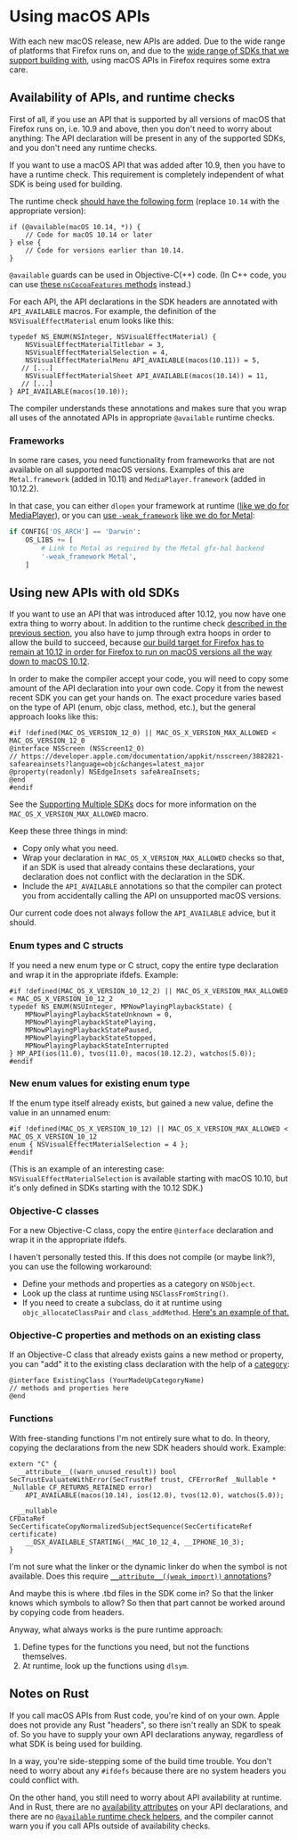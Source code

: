 # Using macOS APIs

With each new macOS release, new APIs are added. Due to the wide range of platforms that Firefox runs on,
and due to the [wide range of SDKs that we support building with](./sdks.html#supported-sdks),
using macOS APIs in Firefox requires some extra care.

## Availability of APIs, and runtime checks

First of all, if you use an API that is supported by all versions of macOS that Firefox runs on,
i.e. 10.9 and above, then you don't need to worry about anything:
The API declaration will be present in any of the supported SDKs, and you don't need any runtime checks.

If you want to use a macOS API that was added after 10.9, then you have to have a runtime check.
This requirement is completely independent of what SDK is being used for building.

The runtime check [should have the following form](https://developer.apple.com/documentation/macos_release_notes/macos_mojave_10_14_release_notes/appkit_release_notes_for_macos_10_14?language=objc#3014609)
(replace `10.14` with the appropriate version):

```objc++
if (@available(macOS 10.14, *)) {
    // Code for macOS 10.14 or later
} else {
    // Code for versions earlier than 10.14.
}
```

`@available` guards can be used in Objective-C(++) code.
(In C++ code, you can use [these `nsCocoaFeatures` methods](https://searchfox.org/mozilla-central/rev/9ad88f80aeedcd3cd7d7f63be07f577861727054/widget/cocoa/nsCocoaFeatures.h#21-27) instead.)

For each API, the API declarations in the SDK headers are annotated with `API_AVAILABLE` macros.
For example, the definition of the `NSVisualEffectMaterial` enum looks like this:

```objc++
typedef NS_ENUM(NSInteger, NSVisualEffectMaterial) {
    NSVisualEffectMaterialTitlebar = 3,
    NSVisualEffectMaterialSelection = 4,
    NSVisualEffectMaterialMenu API_AVAILABLE(macos(10.11)) = 5,
   // [...]
    NSVisualEffectMaterialSheet API_AVAILABLE(macos(10.14)) = 11,
   // [...]
} API_AVAILABLE(macos(10.10));
```

The compiler understands these annotations and makes sure that you wrap all uses of the annotated APIs
in appropriate `@available` runtime checks.

### Frameworks

In some rare cases, you need functionality from frameworks that are not available on all supported macOS versions.
Examples of this are `Metal.framework` (added in 10.11) and `MediaPlayer.framework` (added in 10.12.2).

In that case, you can either `dlopen` your framework at runtime ([like we do for MediaPlayer](https://searchfox.org/mozilla-central/rev/9ad88f80aeedcd3cd7d7f63be07f577861727054/widget/cocoa/MediaPlayerWrapper.mm#21-27)),
or you can [use `-weak_framework`](https://developer.apple.com/library/archive/documentation/MacOSX/Conceptual/BPFrameworks/Concepts/WeakLinking.html#//apple_ref/doc/uid/20002378-107026)
[like we do for Metal](https://searchfox.org/mozilla-central/rev/9ad88f80aeedcd3cd7d7f63be07f577861727054/toolkit/library/moz.build#301-304):

```python
if CONFIG['OS_ARCH'] == 'Darwin':
    OS_LIBS += [
        # Link to Metal as required by the Metal gfx-hal backend
        '-weak_framework Metal',
    ]
```

## Using new APIs with old SDKs

If you want to use an API that was introduced after 10.12, you now have one extra thing to worry about.
In addition to the runtime check [described in the previous section](#using-macos-apis), you also
have to jump through extra hoops in order to allow the build to succeed, because
[our build target for Firefox has to remain at 10.12 in order for Firefox to run on macOS versions all the way down to macOS 10.12](./sdks.html#supported-sdks).

In order to make the compiler accept your code, you will need to copy some amount of the API declaration
into your own code. Copy it from the newest recent SDK you can get your hands on.
The exact procedure varies based on the type of API (enum, objc class, method, etc.),
but the general approach looks like this:

```objc++
#if !defined(MAC_OS_VERSION_12_0) || MAC_OS_X_VERSION_MAX_ALLOWED < MAC_OS_VERSION_12_0
@interface NSScreen (NSScreen12_0)
// https://developer.apple.com/documentation/appkit/nsscreen/3882821-safeareainsets?language=objc&changes=latest_major
@property(readonly) NSEdgeInsets safeAreaInsets;
@end
#endif
```

See the [Supporting Multiple SDKs](./sdks.html#supporting-multiple-sdks) docs for more information on the `MAC_OS_X_VERSION_MAX_ALLOWED` macro.

Keep these three things in mind:

 - Copy only what you need.
 - Wrap your declaration in `MAC_OS_X_VERSION_MAX_ALLOWED` checks so that, if an SDK is used that
   already contains these declarations, your declaration does not conflict with the declaration in the SDK.
 - Include the `API_AVAILABLE` annotations so that the compiler can protect you from accidentally
   calling the API on unsupported macOS versions.

Our current code does not always follow the `API_AVAILABLE` advice, but it should.

### Enum types and C structs

If you need a new enum type or C struct, copy the entire type declaration and wrap it in the appropriate ifdefs. Example:

```objc++
#if !defined(MAC_OS_X_VERSION_10_12_2) || MAC_OS_X_VERSION_MAX_ALLOWED < MAC_OS_X_VERSION_10_12_2
typedef NS_ENUM(NSUInteger, MPNowPlayingPlaybackState) {
    MPNowPlayingPlaybackStateUnknown = 0,
    MPNowPlayingPlaybackStatePlaying,
    MPNowPlayingPlaybackStatePaused,
    MPNowPlayingPlaybackStateStopped,
    MPNowPlayingPlaybackStateInterrupted
} MP_API(ios(11.0), tvos(11.0), macos(10.12.2), watchos(5.0));
#endif
```
### New enum values for existing enum type

If the enum type itself already exists, but gained a new value, define the value in an unnamed enum:

```objc++
#if !defined(MAC_OS_X_VERSION_10_12) || MAC_OS_X_VERSION_MAX_ALLOWED < MAC_OS_X_VERSION_10_12
enum { NSVisualEffectMaterialSelection = 4 };
#endif
```

(This is an example of an interesting case: `NSVisualEffectMaterialSelection` is available starting with
macOS 10.10, but it's only defined in SDKs starting with the 10.12 SDK.)

### Objective-C classes

For a new Objective-C class, copy the entire `@interface` declaration and wrap it in the appropriate ifdefs.

I haven't personally tested this. If this does not compile (or maybe link?), you can use the following workaround:

 - Define your methods and properties as a category on `NSObject`.
 - Look up the class at runtime using `NSClassFromString()`.
 - If you need to create a subclass, do it at runtime using `objc_allocateClassPair` and `class_addMethod`.
   [Here's an example of that.](https://searchfox.org/mozilla-central/rev/9ad88f80aeedcd3cd7d7f63be07f577861727054/widget/cocoa/VibrancyManager.mm#44-60)

### Objective-C properties and methods on an existing class

If an Objective-C class that already exists gains a new method or property, you can "add" it to the
existing class declaration with the help of a [category](https://developer.apple.com/library/archive/documentation/Cocoa/Conceptual/ProgrammingWithObjectiveC/CustomizingExistingClasses/CustomizingExistingClasses.html):

```objc++
@interface ExistingClass (YourMadeUpCategoryName)
// methods and properties here
@end
```

### Functions

With free-standing functions I'm not entirely sure what to do.
In theory, copying the declarations from the new SDK headers should work. Example:

```objc++
extern "C" {
  __attribute__((warn_unused_result)) bool
SecTrustEvaluateWithError(SecTrustRef trust, CFErrorRef _Nullable * _Nullable CF_RETURNS_RETAINED error)
    API_AVAILABLE(macos(10.14), ios(12.0), tvos(12.0), watchos(5.0));

  __nullable
CFDataRef SecCertificateCopyNormalizedSubjectSequence(SecCertificateRef certificate)
    __OSX_AVAILABLE_STARTING(__MAC_10_12_4, __IPHONE_10_3);
}
```

I'm not sure what the linker or the dynamic linker do when the symbol is not available.
Does this require [`__attribute__((weak_import))` annotations](https://developer.apple.com/library/archive/documentation/MacOSX/Conceptual/BPFrameworks/Concepts/WeakLinking.html#//apple_ref/doc/uid/20002378-107262-CJBJAEID)?

And maybe this is where .tbd files in the SDK come in? So that the linker knows which symbols to allow?
So then that part cannot be worked around by copying code from headers.

Anyway, what always works is the pure runtime approach:

 1. Define types for the functions you need, but not the functions themselves.
 2. At runtime, look up the functions using `dlsym`.

## Notes on Rust

If you call macOS APIs from Rust code, you're kind of on your own. Apple does not provide any Rust
"headers", so there isn't really an SDK to speak of. So you have to supply your own API declarations
anyway, regardless of what SDK is being used for building.

In a way, you're side-stepping some of the build time trouble. You don't need to worry about any
`#ifdefs` because there are no system headers you could conflict with.

On the other hand, you still need to worry about API availability at runtime.
And in Rust, there are no [availability attributes](https://clang.llvm.org/docs/AttributeReference.html#availability)
on your API declarations, and there are no
[`@available` runtime check helpers](https://clang.llvm.org/docs/LanguageExtensions.html#objective-c-available),
and the compiler cannot warn you if you call APIs outside of availability checks.
